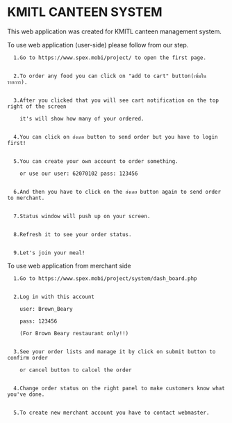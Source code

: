 # KMITL CANTEEN SYSTEM
This web application was created for KMITL canteen management system.


To use web application (user-side) please follow from our step.

      1.Go to https://www.spex.mobi/project/ to open the first page.


      2.To order any food you can click on "add to cart" button(เพิ่มในรายการ).


      3.After you clicked that you will see cart notification on the top right of the screen 

        it's will show how many of your ordered.


      4.You can click on ส่งเลย button to send order but you have to login first!


      5.You can create your own account to order something.

        or use our user: 62070102 pass: 123456


      6.And then you have to click on the ส่งเลย button again to send order to merchant.


      7.Status window will push up on your screen.


      8.Refresh it to see your order status.


      9.Let's join your meal!



To use web application from merchant side

      1.Go to https://www.spex.mobi/project/system/dash_board.php


      2.Log in with this account

        user: Brown_Beary

        pass: 123456

        (For Brown Beary restaurant only!!)


      3.See your order lists and manage it by click on submit button to confirm order

        or cancel button to calcel the order


      4.Change order status on the right panel to make customers know what you've done.


      5.To create new merchant account you have to contact webmaster.
